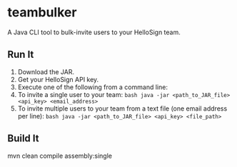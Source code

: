 # teambulker
A Java CLI tool to bulk-invite users to your HelloSign team.

## Run It

1. Download the JAR.
1. Get your HelloSign API key.
1. Execute one of the following from a command line:
  1. To invite a single user to your team:
    ```bash
    java -jar <path_to_JAR_file> <api_key> <email_address>
    ```
  1. To invite multiple users to your team from a text file (one email address per line):
    ```bash
    java -jar <path_to_JAR_file> <api_key> <file_path>
    ```

## Build It

mvn clean compile assembly:single